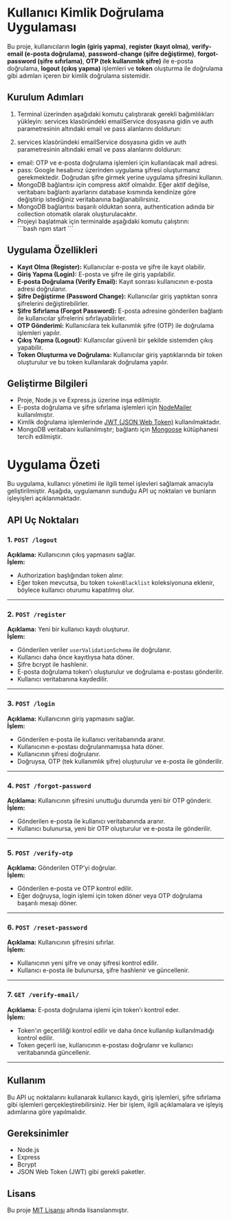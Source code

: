 # Kullanıcı Kimlik Doğrulama Uygulaması

Bu proje, kullanıcıların **login (giriş yapma)**, **register (kayıt olma)**, **verify-email (e-posta doğrulama)**, **password-change (şifre değiştirme)**, **forgot-password (şifre sıfırlama)**, **OTP (tek kullanımlık şifre)** ile e-posta doğrulama, **logout (çıkış yapma)** işlemleri ve **token** oluşturma ile doğrulama gibi adımları içeren bir kimlik doğrulama sistemidir.

## Kurulum Adımları

1. Terminal üzerinden aşağıdaki komutu çalıştırarak gerekli bağımlılıkları yükleyin:
services klasöründeki emailService dosyasına gidin ve auth parametresinin altındaki email ve pass alanlarını doldurun:

2. services klasöründeki emailService dosyasına gidin ve auth parametresinin altındaki email ve pass alanlarını doldurun:

<ul>
    <li>email: OTP ve e-posta doğrulama işlemleri için kullanılacak mail adresi.</li>
    <li>pass: Google hesabınız üzerinden uygulama şifresi oluşturmanız gerekmektedir. Doğrudan şifre girmek yerine uygulama şifresini kullanın.</li>
    <li>MongoDB bağlantısı için compress aktif olmalıdır. Eğer aktif değilse, veritabanı bağlantı ayarlarını database kısmında kendinize göre değiştirip istediğiniz veritabanına bağlanabilirsiniz.</li>
    <li>MongoDB bağlantısı başarılı olduktan sonra, authentication adında bir collection otomatik olarak oluşturulacaktır.</li>
    <li>Projeyi başlatmak için terminalde aşağıdaki komutu çalıştırın:</li>
    ```bash
    npm start
    ```
</ul>
    

## Uygulama Özellikleri

- **Kayıt Olma (Register):** Kullanıcılar e-posta ve şifre ile kayıt olabilir.
- **Giriş Yapma (Login):** E-posta ve şifre ile giriş yapılabilir.
- **E-posta Doğrulama (Verify Email):** Kayıt sonrası kullanıcının e-posta adresi doğrulanır.
- **Şifre Değiştirme (Password Change):** Kullanıcılar giriş yaptıktan sonra şifrelerini değiştirebilirler.
- **Şifre Sıfırlama (Forgot Password):** E-posta adresine gönderilen bağlantı ile kullanıcılar şifrelerini sıfırlayabilirler.
- **OTP Gönderimi:** Kullanıcılara tek kullanımlık şifre (OTP) ile doğrulama işlemleri yapılır.
- **Çıkış Yapma (Logout):** Kullanıcılar güvenli bir şekilde sistemden çıkış yapabilir.
- **Token Oluşturma ve Doğrulama:** Kullanıcılar giriş yaptıklarında bir token oluşturulur ve bu token kullanılarak doğrulama yapılır.

## Geliştirme Bilgileri

- Proje, Node.js ve Express.js üzerine inşa edilmiştir.
- E-posta doğrulama ve şifre sıfırlama işlemleri için [NodeMailer](https://nodemailer.com/) kullanılmıştır.
- Kimlik doğrulama işlemlerinde [JWT (JSON Web Token)](https://jwt.io/) kullanılmaktadır.
- MongoDB veritabanı kullanılmıştır; bağlantı için [Mongoose](https://mongoosejs.com/) kütüphanesi tercih edilmiştir.



# Uygulama Özeti

Bu uygulama, kullanıcı yönetimi ile ilgili temel işlevleri sağlamak amacıyla geliştirilmiştir. Aşağıda, uygulamanın sunduğu API uç noktaları ve bunların işleyişleri açıklanmaktadır.

## API Uç Noktaları

### 1. `POST /logout`
**Açıklama:** Kullanıcının çıkış yapmasını sağlar.  
**İşlem:**
- Authorization başlığından token alınır.
- Eğer token mevcutsa, bu token `tokenBlacklist` koleksiyonuna eklenir, böylece kullanıcı oturumu kapatılmış olur.

---

### 2. `POST /register`
**Açıklama:** Yeni bir kullanıcı kaydı oluşturur.  
**İşlem:**
- Gönderilen veriler `userValidationSchema` ile doğrulanır.
- Kullanıcı daha önce kayıtlıysa hata döner.
- Şifre bcrypt ile hashlenir.
- E-posta doğrulama token'ı oluşturulur ve doğrulama e-postası gönderilir.
- Kullanıcı veritabanına kaydedilir.

---

### 3. `POST /login`
**Açıklama:** Kullanıcının giriş yapmasını sağlar.  
**İşlem:**
- Gönderilen e-posta ile kullanıcı veritabanında aranır.
- Kullanıcının e-postası doğrulanmamışsa hata döner.
- Kullanıcının şifresi doğrulanır.
- Doğruysa, OTP (tek kullanımlık şifre) oluşturulur ve e-posta ile gönderilir.

---

### 4. `POST /forgot-password`
**Açıklama:** Kullanıcının şifresini unuttuğu durumda yeni bir OTP gönderir.  
**İşlem:**
- Gönderilen e-posta ile kullanıcı veritabanında aranır.
- Kullanıcı bulunursa, yeni bir OTP oluşturulur ve e-posta ile gönderilir.

---

### 5. `POST /verify-otp`
**Açıklama:** Gönderilen OTP'yi doğrular.  
**İşlem:**
- Gönderilen e-posta ve OTP kontrol edilir.
- Eğer doğruysa, login işlemi için token döner veya OTP doğrulama başarılı mesajı döner.

---

### 6. `POST /reset-password`
**Açıklama:** Kullanıcının şifresini sıfırlar.  
**İşlem:**
- Kullanıcının yeni şifre ve onay şifresi kontrol edilir.
- Kullanıcı e-posta ile bulunursa, şifre hashlenir ve güncellenir.

---

### 7. `GET /verify-email/`
**Açıklama:** E-posta doğrulama işlemi için token'ı kontrol eder.  
**İşlem:**
- Token'ın geçerliliği kontrol edilir ve daha önce kullanılıp kullanılmadığı kontrol edilir.
- Token geçerli ise, kullanıcının e-postası doğrulanır ve kullanıcı veritabanında güncellenir.

---

## Kullanım

Bu API uç noktalarını kullanarak kullanıcı kaydı, giriş işlemleri, şifre sıfırlama gibi işlemleri gerçekleştirebilirsiniz. Her bir işlem, ilgili açıklamalara ve işleyiş adımlarına göre yapılmalıdır.

## Gereksinimler

- Node.js
- Express
- Bcrypt
- JSON Web Token (JWT) gibi gerekli paketler.

## Lisans

Bu proje [MIT Lisansı](LICENSE) altında lisanslanmıştır.

